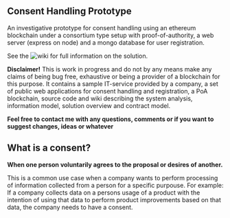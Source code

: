 ## Consent Handling Prototype
An investigative  prototype for consent handling using an ethereum blockchain under a consortium type setup with proof-of-authority, a web server (express on node) and a mongo database for user registration.

See the ![wiki](https://github.com/dnulnets/consent/wiki) for full information on the solution.

**Disclaimer!** This is work in progress and do not by any means make any claims of being bug free, exhaustive or being a provider of a blockchain for this purpose. It contains a sample IT-service provided by a company, a set of public web applications for consent handling and registration, a PoA blockchain, source code and wiki describing the system analysis, information model, solution overview and contract model.

**Feel free to contact me with any questions, comments or if you want to suggest changes, ideas or whatever**

## What is a consent?
**When one person voluntarily agrees to the proposal or desires of another.**

This is a common use case when a company wants to perform processing of information collected from a person for a specific purpouse. For example: If a company collects data on a persons usage of a product with the intention of using that data to perform product improvements based on that data, the company needs to have a consent.
